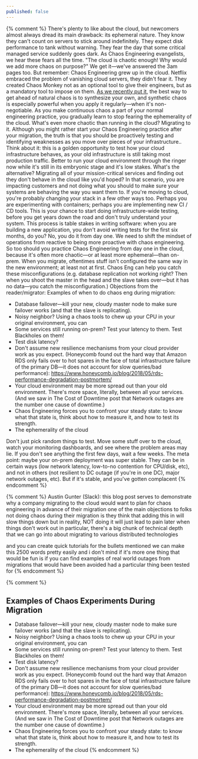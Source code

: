```yaml
---
published: false
---
```


{% comment %}
There's plenty to like about the cloud, but newcomers almost always dread its main drawback: its ephemeral nature. They know they can't count on servers to stick around indefinitely. They expect disk performance to tank without warning. They fear the day that some critical managed service suddenly goes dark. As Chaos Engineering evangelists, we hear these fears all the time. "The cloud is chaotic enough! Why would we add more chaos on purpose?" We get it—we've answered the 3am pages too. But remember: Chaos Engineering grew up in the cloud. Netflix embraced the problem of vanishing cloud servers, they didn't fear it. They created Chaos Monkey not as an optional tool to give their engineers, but as a mandatory tool to impose on them. [As we recently put it](https://www.gremlin.com/continuous-chaos-never-stop-iterating/), the best way to get ahead of natural chaos is to synthesize your own, and synthetic chaos is especially powerful when you apply it regularly—when it's non-negotiable. As you make continuous chaos a part of your normal engineering practice, you gradually learn to stop fearing the ephemerality of the cloud.
What's even more chaotic than running in the cloud? Migrating to it. Although you might rather start your Chaos Engineering practice after your migration, the truth is that you should be proactively testing and identifying weaknesses as you move over pieces of your infrastructure.. Think about it: this is a golden opportunity to test how your cloud infrastructure behaves, as your old infrastructure is still taking most production traffic. Better to run your cloud environment through the ringer now while it's still in its embryonic stage and it's low stakes. What's the alternative? Migrating all of your mission-critical services and finding out they don't behave in the cloud like you'd hoped? In that scenario, you are impacting customers and not doing what you should to make sure your systems are behaving the way you want them to.
If you're moving to cloud, you're probably changing your stack in a few other ways too. Perhaps you are experimenting with containers; perhaps you are implementing new CI / CD tools. This is your chance to start doing infrastructure-wide testing, before you get years down the road and don't truly understand your system. This process is table stakes in writing software: when you are building a new application, you don't avoid writing tests for the first six months, do you? No, you do it from day one. We need to shift the mindset of operations from reactive to being more proactive with chaos engineering.
So too should you practice Chaos Engineering from day one in the cloud, because it's often more chaotic—or at least more ephemeral—than on-prem. When you migrate, oftentimes stuff isn't configured the same way in the new environment; at least not at first. Chaos Eng can help you catch these misconfigurations (e.g. database replication not working right? Then when you shoot the master in the head and the slave takes
over—but it has no data—you catch the misconfiguration.)
Objections from the reader/migrator:
Examples of when to do chaos eng during migration:

- Database failover—kill your new, cloudy master node to make sure failover works (and that the slave is replicating).
- Noisy neighbor? Using a chaos tools to chew up your CPU in your original environment, you can
- Some services still running on-prem? Test your latency to them. Test Blackholes on them!
- Test disk latency?
- Don't assume new resilience mechanisms from your cloud provider work as you expect. (Honeycomb found out the hard way that Amazon RDS only fails over to hot spares in the face of total infrastructure failure of the primary DB—it does not account for slow queries/bad performance): https://www.honeycomb.io/blog/2018/05/rds-performance-degradation-postmortem/
- Your cloud environment may be more spread out than your old environment. There's more space, literally, between all your services. (And we saw in The Cost of Downtime post that Network outages are the number one cause of downtime.)
- Chaos Engineering forces you to confront your steady state: to know what that state is, think about how to measure it, and how to test its strength.
- The ephemerality of the cloud
  
Don't just pick random things to test. Move some stuff over to the cloud, watch your monitoring dashboards, and see where the problem areas may lie. If you don't see anything the first few days, wait a few weeks.
The meta point: maybe your on-prem deployment was super stable. They can be in certain ways (low network latency, low-to-no contention for CPU/disk, etc), and not in others (not resilient to DC outage (if you're in one DC), major network outages, etc). But if it's stable, and you've gotten complacent
{% endcomment %}

{% comment %}
Austin Gunter (Slack):
this blog post serves to demonstrate why a company migrating to the cloud would want to plan for chaos engineering in advance of their migration
one of the main objections to folks not doing chaos during their migration is they think that adding this in will slow things down
but in reality, NOT doing it will just lead to pain later when things don't work out
in particular, there's a big chunk of technical depth that we can go into about migrating to various distributed technologies

and you can create quick tutorials for the bullets mentioned
we can make this 2500 words pretty easily
and i don't mind if it's more
one thing that would be fun is if you can find examples of real world outages from migrations that would have been avoided had a particular thing been tested for
{% endcomment %}

{% comment %}
## Examples of Chaos Experiments During Migration
- Database failover—kill your new, cloudy master node to make sure failover works (and that the slave is replicating).
- Noisy neighbor? Using a chaos tools to chew up your CPU in your original environment, you can
- Some services still running on-prem? Test your latency to them. Test Blackholes on them!
- Test disk latency?
- Don't assume new resilience mechanisms from your cloud provider work as you expect. (Honeycomb found out the hard way that Amazon RDS only fails over to hot spares in the face of total infrastructure failure of the primary DB—it does not account for slow queries/bad performance): https://www.honeycomb.io/blog/2018/05/rds-performance-degradation-postmortem/
- Your cloud environment may be more spread out than your old environment. There's more space, literally, between all your services. (And we saw in The Cost of Downtime post that Network outages are the number one cause of downtime.)
- Chaos Engineering forces you to confront your steady state: to know what that state is, think about how to measure it, and how to test its strength.
- The ephemerality of the cloud
{% endcomment %}
